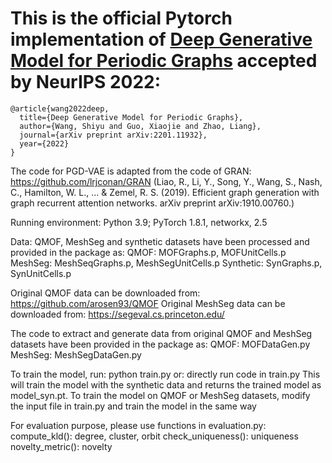# This is the official Pytorch implementation of [Deep Generative Model for Periodic Graphs](https://arxiv.org/pdf/2201.11932.pdf) accepted by NeurIPS 2022:

```
@article{wang2022deep,
  title={Deep Generative Model for Periodic Graphs},
  author={Wang, Shiyu and Guo, Xiaojie and Zhao, Liang},
  journal={arXiv preprint arXiv:2201.11932},
  year={2022}
}
```

The code for PGD-VAE is adapted from the code of GRAN: https://github.com/lrjconan/GRAN 
(Liao, R., Li, Y., Song, Y., Wang, S., Nash, C., Hamilton, W. L., ... & Zemel, R. S. (2019). Efficient graph generation with graph recurrent attention networks. arXiv preprint arXiv:1910.00760.)

Running environment:
Python 3.9; PyTorch 1.8.1, networkx, 2.5

Data: QMOF, MeshSeg and synthetic datasets have been processed and provided in the package as: 
QMOF: MOFGraphs.p, MOFUnitCells.p
MeshSeg: MeshSeqGraphs.p, MeshSegUnitCells.p
Synthetic: SynGraphs.p, SynUnitCells.p

Original QMOF data can be downloaded from: https://github.com/arosen93/QMOF
Original MeshSeg data can be downloaded from: https://segeval.cs.princeton.edu/

The code to extract and generate data from original QMOF and MeshSeg datasets have been provided in the package as:
QMOF: MOFDataGen.py
MeshSeg: MeshSegDataGen.py

To train the model, run:
python train.py
or:
directly run code in train.py
This will train the model with the synthetic data and returns the trained model as model_syn.pt.
To train the model on QMOF or MeshSeg datasets, modify the input file in train.py and train the model in the same way

For evaluation purpose, please use functions in evaluation.py:
compute_kld(): degree, cluster, orbit
check_uniqueness(): uniqueness
novelty_metric(): novelty
